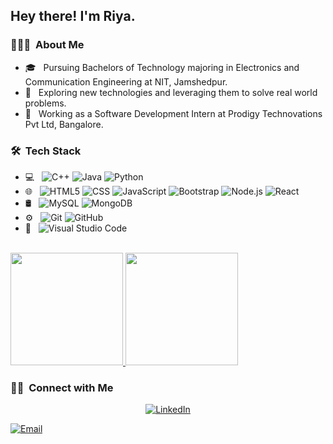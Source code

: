 <h2> Hey there! I'm Riya.</h2>

<h3> 👨🏻‍💻 &nbsp;About Me </h3>

- 🎓 &nbsp; Pursuing Bachelors of Technology majoring in Electronics and Communication Engineering at NIT, Jamshedpur.
- 🤔 &nbsp; Exploring new technologies and leveraging them to solve real world problems.
- 💼 &nbsp; Working as a Software Development Intern at Prodigy Technovations Pvt Ltd, Bangalore.

<h3> 🛠 &nbsp;Tech Stack</h3>

- 💻 &nbsp;
  ![C++](https://img.shields.io/badge/-C++-333333?style=flat&logo=C%2B%2B&logoColor=00599C)
  ![Java](https://img.shields.io/badge/-Java-333333?style=flat&logo=Java&logoColor=007396)
  ![Python](https://img.shields.io/badge/-Python-333333?style=flat&logo=python)
- 🌐 &nbsp;
  ![HTML5](https://img.shields.io/badge/-HTML5-333333?style=flat&logo=HTML5)
  ![CSS](https://img.shields.io/badge/-CSS-333333?style=flat&logo=CSS3&logoColor=1572B6)
  ![JavaScript](https://img.shields.io/badge/-JavaScript-333333?style=flat&logo=javascript)
  ![Bootstrap](https://img.shields.io/badge/-Bootstrap-333333?style=flat&logo=bootstrap&logoColor=563D7C)
  ![Node.js](https://img.shields.io/badge/-Node.js-333333?style=flat&logo=node.js)
  ![React](https://img.shields.io/badge/-React-333333?style=flat&logo=react)
- 🛢 &nbsp;
  ![MySQL](https://img.shields.io/badge/-MySQL-333333?style=flat&logo=mysql)
  ![MongoDB](https://img.shields.io/badge/-MongoDB-333333?style=flat&logo=mongodb)
- ⚙️ &nbsp;
  ![Git](https://img.shields.io/badge/-Git-333333?style=flat&logo=git)
  ![GitHub](https://img.shields.io/badge/-GitHub-333333?style=flat&logo=github)
- 🔧 &nbsp;
  ![Visual Studio Code](https://img.shields.io/badge/-Visual%20Studio%20Code-333333?style=flat&logo=visual-studio-code&logoColor=007ACC)

<br/>

<a href="https://github.com/AVS1508">
  <img height="180em" src="https://github-readme-stats.vercel.app/api?username=riyaanand05&theme=buefy&show_icons=true" />
  <img height="180em" src="https://github-readme-stats.vercel.app/api/top-langs/?username=riyaanand05&theme=buefy&layout=compact" />
</a>

<br/>

<h3> 🤝🏻 &nbsp;Connect with Me </h3>

<p align="center">
<a href="https://www.linkedin.com/in/riya-anand-604359191/"><img alt="LinkedIn" src="https://img.shields.io/badge/LinkedIn-Riya%20Anand-blue?style=flat-square&logo=linkedin"></a>

<a href="mailto:riya.anand0508@gmail.com"><img alt="Email" src="https://img.shields.io/badge/Email-riya.anand0508@gmail.com-blue?style=flat-square&logo=gmail"></a>
</p>
